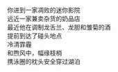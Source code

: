 <!-- ## 目录 {.chap-toc} -->

<nav id="toc" role="doc-toc">

- [你进到一家凋败的迷你影院](你进到一家凋败的迷你影院.html)
- [远近一家兼卖杂货的奶品店](远近一家兼卖杂货的奶品店.html)
- [最近他在调制龙舌兰、龙胆和雏菊的酒](最近他在调制龙舌兰、龙胆和雏菊的酒.html)
- [提前到达了碰头地点](提前到达了碰头地点.html)
- [冷清霏霾](冷清霏霾.html)
- [和煦风中，幅缘枝梢](和煦风中，幅缘枝梢.html)
- [携泳圈的枕头安全穿过湖泊](携泳圈的枕头安全穿过湖泊.html)

</nav>